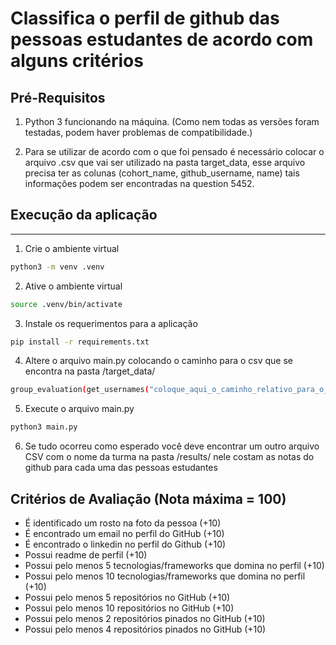 # Classifica o perfil de github das pessoas estudantes de acordo com alguns critérios

## Pré-Requisitos

1. Python 3 funcionando na máquina. (Como nem todas as versões foram testadas, podem haver problemas de compatibilidade.) 

2. Para se utilizar de acordo com o que foi pensado é necessário colocar o arquivo .csv que vai ser utilizado na pasta target_data, esse arquivo precisa ter as colunas (cohort_name, github_username, name) tais informações podem ser encontradas na question 5452.

## Execução da aplicação
---

1. Crie o ambiente virtual

```bash
python3 -m venv .venv
```

2. Ative o ambiente virtual

```bash
source .venv/bin/activate
```

3. Instale os requerimentos para a aplicação

```bash
pip install -r requirements.txt
```

4. Altere o arquivo main.py colocando o caminho para o csv que se encontra na pasta /target_data/

```bash
group_evaluation(get_usernames("coloque_aqui_o_caminho_relativo_para_o_csv"))
```

5. Execute o arquivo main.py 

```bash
python3 main.py
```

6. Se tudo ocorreu como esperado você deve encontrar um outro arquivo CSV com o nome da turma na pasta /results/ nele costam as notas do github para cada uma das pessoas estudantes


## Critérios de Avaliação (Nota máxima = 100)

- É identificado um rosto na foto da pessoa (+10)
- É encontrado um email no perfil do GitHub (+10)
- É encontrado o linkedin no perfil do Github (+10)
- Possui readme de perfil (+10)
- Possui pelo menos 5 tecnologias/frameworks que domina no perfil (+10)
- Possui pelo menos 10 tecnologias/frameworks que domina no perfil (+10)
- Possui pelo menos 5 repositórios no GitHub (+10)
- Possui pelo menos 10 repositórios no GitHub (+10)
- Possui pelo menos 2 repositórios pinados no GitHub (+10)
- Possui pelo menos 4 repositórios pinados no GitHub (+10)